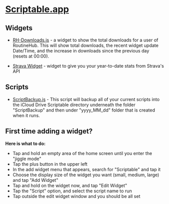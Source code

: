 # [Scriptable.app](https://scriptable.app)

## Widgets

* [RH-Downloads.js](RH-Downloads.js) - a widget to show the total downloads for a user of RoutineHub. This will show total downloads, the recent widget update Date/Time, and the increase in downloads since the previous day (resets at 00:00). 

* [Strava Widget](Strava) - widget to give you your year-to-date stats from Strava's API

## Scripts

* [ScriptBackup.js](ScriptBackup.js) - This script will backup all of your current scripts into the iCloud Drive Scriptable directory underneath the folder "ScriptBackup" and then under "yyyy_MM_dd" folder that is created when it runs.


## First time adding a widget?

**Here is what to do:**
* Tap and hold an empty area of the home screen until you enter the "jiggle mode"
* Tap the plus button in the upper left
* In the add widget menu that appears, search for "Scriptable" and tap it
* Choose the display size of the widget you want (small, medium, large) and tap "Add Widget"
* Tap and hold on the widget now, and tap "Edit Widget"
* Tap the "Script" option, and select the script name to run
* Tap outside the edit widget window and you should be all set

<!--* this is just template info borrowed from Supermamon's page
[RH Downloads](RH%20Downloads.js)
## Widgets
* [xkcd-widget](xkcd-widget) - a widget to show current/random xkcd comic
* [peanuts-widget](peanuts-widget) - a widget to show current/random Peanuts™ comic
* [ig-latest-post](instagram-widgets) - randomly show between the 12 of the most recent post from a user or users.
* [simple-weather-widget](openweathermap/simple-weather-widget.js) - example widget that uses the [openweathermap](openweathermap) module
* [transparent-backgrounds](no-background/examples) - example scripts that use the [no-background](no-background) module
* [us-elections.js](misc/us-elections.js) - show the latest electoral votes for all candidates

## Utilites
---
* [no-background](no-background) - a module to simulate transparent background for widgets. Includes examples.
* [openweathermap](openweathermap) - A module to encapsulate OpenWeatherMap's [One Call API](https://openweathermap.org/api/one-call-api) and more
* [basic-ui](utilities/basic-ui.js) - a helper moduel for user interactions
* [json-utils](utilities/json-utils.js) - a helper module for reading, storing, and converint JSON.
-->
